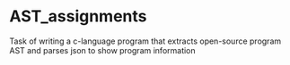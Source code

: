 # AST_assignments
Task of writing a c-language program that extracts open-source program AST and parses json to show program information

